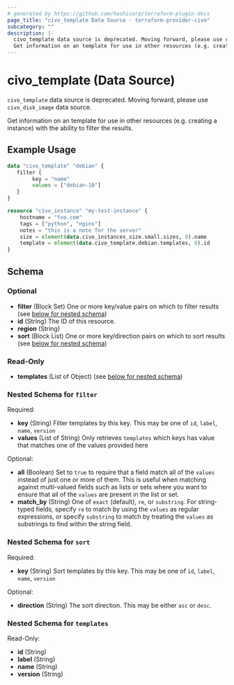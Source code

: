 ```yaml
---
# generated by https://github.com/hashicorp/terraform-plugin-docs
page_title: "civo_template Data Source - terraform-provider-civo"
subcategory: ""
description: |-
  civo_template data source is deprecated. Moving forward, please use civo_disk_image data source.
  Get information on an template for use in other resources (e.g. creating a instance) with the ability to filter the results.
---
```


# civo_template (Data Source)

`civo_template` data source is deprecated. Moving forward, please use `civo_disk_image` data source.

Get information on an template for use in other resources (e.g. creating a instance) with the ability to filter the results.

## Example Usage

```terraform
data "civo_template" "debian" {
   filter {
        key = "name"
        values = ["debian-10"]
   }
}

resource "civo_instance" "my-test-instance" {
    hostname = "foo.com"
    tags = ["python", "nginx"]
    notes = "this is a note for the server"
    size = element(data.civo_instances_size.small.sizes, 0).name
    template = element(data.civo_template.debian.templates, 0).id
}
```

<!-- schema generated by tfplugindocs -->
## Schema

### Optional

- **filter** (Block Set) One or more key/value pairs on which to filter results (see [below for nested schema](#nestedblock--filter))
- **id** (String) The ID of this resource.
- **region** (String)
- **sort** (Block List) One or more key/direction pairs on which to sort results (see [below for nested schema](#nestedblock--sort))

### Read-Only

- **templates** (List of Object) (see [below for nested schema](#nestedatt--templates))

<a id="nestedblock--filter"></a>
### Nested Schema for `filter`

Required:

- **key** (String) Filter templates by this key. This may be one of `id`, `label`, `name`, `version`
- **values** (List of String) Only retrieves `templates` which keys has value that matches one of the values provided here

Optional:

- **all** (Boolean) Set to `true` to require that a field match all of the `values` instead of just one or more of them. This is useful when matching against multi-valued fields such as lists or sets where you want to ensure that all of the `values` are present in the list or set.
- **match_by** (String) One of `exact` (default), `re`, or `substring`. For string-typed fields, specify `re` to match by using the `values` as regular expressions, or specify `substring` to match by treating the `values` as substrings to find within the string field.


<a id="nestedblock--sort"></a>
### Nested Schema for `sort`

Required:

- **key** (String) Sort templates by this key. This may be one of `id`, `label`, `name`, `version`

Optional:

- **direction** (String) The sort direction. This may be either `asc` or `desc`.


<a id="nestedatt--templates"></a>
### Nested Schema for `templates`

Read-Only:

- **id** (String)
- **label** (String)
- **name** (String)
- **version** (String)


